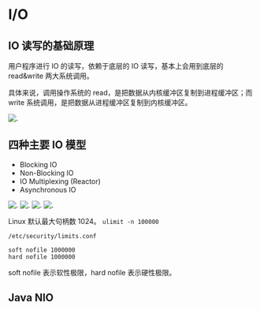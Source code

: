 # I/O

## IO 读写的基础原理

用户程序进行 IO 的读写，依赖于底层的 IO 读写，基本上会用到底层的 read&write 两大系统调用。

具体来说，调用操作系统的 read，是把数据从内核缓冲区复制到进程缓冲区；而 write 系统调用，是把数据从进程缓冲区复制到内核缓冲区。

![.](https://res.weread.qq.com/wrepub/epub_26174369_3)

## 四种主要 IO 模型

- Blocking IO
- Non-Blocking IO
- IO Multiplexing (Reactor)
- Asynchronous IO

![.](https://res.weread.qq.com/wrepub/epub_26174369_4)
![.](https://res.weread.qq.com/wrepub/epub_26174369_5)
![.](https://res.weread.qq.com/wrepub/epub_26174369_6)
![.](https://res.weread.qq.com/wrepub/epub_26174369_7)

Linux 默认最大句柄数 1024。 `ulimit -n 100000`

`/etc/security/limits.conf`

```config
soft nofile 1000000
hard nofile 1000000
```

soft nofile 表示软性极限，hard nofile 表示硬性极限。

## Java NIO
